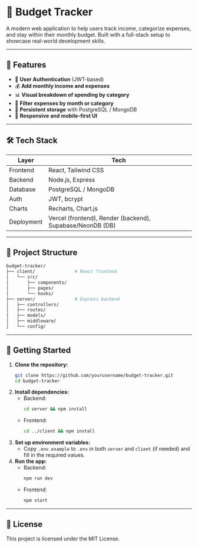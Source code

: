 # 💸 Budget Tracker

A modern web application to help users track income, categorize expenses, and stay within their monthly budget. Built with a full-stack setup to showcase real-world development skills.

---

## 📌 Features

- 🔐 **User Authentication** (JWT-based)
- 💰 **Add monthly income and expenses**
- 📊 **Visual breakdown of spending by category**
- 📅 **Filter expenses by month or category**
- 💾 **Persistent storage** with PostgreSQL / MongoDB
- 📱 **Responsive and mobile-first UI**

---

## 🛠 Tech Stack

| Layer      | Tech                                                      |
| ---------- | --------------------------------------------------------- |
| Frontend   | React, Tailwind CSS                                       |
| Backend    | Node.js, Express                                          |
| Database   | PostgreSQL / MongoDB                                      |
| Auth       | JWT, bcrypt                                               |
| Charts     | Recharts, Chart.js                                        |
| Deployment | Vercel (frontend), Render (backend), Supabase/NeonDB (DB) |

---

## 📂 Project Structure

```bash
budget-tracker/
├── client/               # React frontend
│   └── src/
│       ├── components/
│       ├── pages/
│       └── hooks/
├── server/               # Express backend
│   ├── controllers/
│   ├── routes/
│   ├── models/
│   ├── middleware/
│   └── config/
```

---

## 🚀 Getting Started

1. **Clone the repository:**
   ```sh
   git clone https://github.com/yourusername/budget-tracker.git
   cd budget-tracker
   ```
2. **Install dependencies:**
   - Backend:
     ```sh
     cd server && npm install
     ```
   - Frontend:
     ```sh
     cd ../client && npm install
     ```
3. **Set up environment variables:**
   - Copy `.env.example` to `.env` in both `server` and `client` (if needed) and fill in the required values.
4. **Run the app:**
   - Backend:
     ```sh
     npm run dev
     ```
   - Frontend:
     ```sh
     npm start
     ```

---

## 📖 License

This project is licensed under the MIT License.
